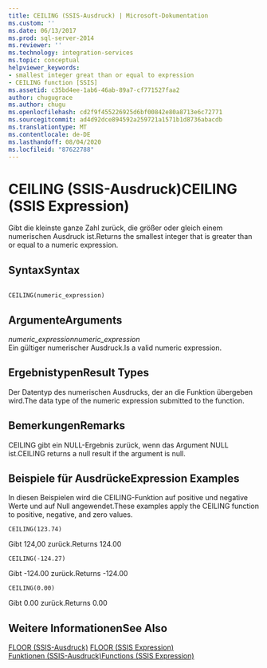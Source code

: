 ```yaml
---
title: CEILING (SSIS-Ausdruck) | Microsoft-Dokumentation
ms.custom: ''
ms.date: 06/13/2017
ms.prod: sql-server-2014
ms.reviewer: ''
ms.technology: integration-services
ms.topic: conceptual
helpviewer_keywords:
- smallest integer great than or equal to expression
- CEILING function [SSIS]
ms.assetid: c35bd4ee-1ab6-46ab-89a7-cf771527faa2
author: chugugrace
ms.author: chugu
ms.openlocfilehash: cd2f9f455226925d6bf00842e80a8713e6c72771
ms.sourcegitcommit: ad4d92dce894592a259721a1571b1d8736abacdb
ms.translationtype: MT
ms.contentlocale: de-DE
ms.lasthandoff: 08/04/2020
ms.locfileid: "87622788"
---
```

# <a name="ceiling-ssis-expression"></a><span data-ttu-id="c5a19-102">CEILING (SSIS-Ausdruck)</span><span class="sxs-lookup"><span data-stu-id="c5a19-102">CEILING (SSIS Expression)</span></span>
  <span data-ttu-id="c5a19-103">Gibt die kleinste ganze Zahl zurück, die größer oder gleich einem numerischen Ausdruck ist.</span><span class="sxs-lookup"><span data-stu-id="c5a19-103">Returns the smallest integer that is greater than or equal to a numeric expression.</span></span>  
  
## <a name="syntax"></a><span data-ttu-id="c5a19-104">Syntax</span><span class="sxs-lookup"><span data-stu-id="c5a19-104">Syntax</span></span>  
  
```  
  
CEILING(numeric_expression)  
```  
  
## <a name="arguments"></a><span data-ttu-id="c5a19-105">Argumente</span><span class="sxs-lookup"><span data-stu-id="c5a19-105">Arguments</span></span>  
 <span data-ttu-id="c5a19-106">*numeric_expression*</span><span class="sxs-lookup"><span data-stu-id="c5a19-106">*numeric_expression*</span></span>  
 <span data-ttu-id="c5a19-107">Ein gültiger numerischer Ausdruck.</span><span class="sxs-lookup"><span data-stu-id="c5a19-107">Is a valid numeric expression.</span></span>  
  
## <a name="result-types"></a><span data-ttu-id="c5a19-108">Ergebnistypen</span><span class="sxs-lookup"><span data-stu-id="c5a19-108">Result Types</span></span>  
 <span data-ttu-id="c5a19-109">Der Datentyp des numerischen Ausdrucks, der an die Funktion übergeben wird.</span><span class="sxs-lookup"><span data-stu-id="c5a19-109">The data type of the numeric expression submitted to the function.</span></span>  
  
## <a name="remarks"></a><span data-ttu-id="c5a19-110">Bemerkungen</span><span class="sxs-lookup"><span data-stu-id="c5a19-110">Remarks</span></span>  
 <span data-ttu-id="c5a19-111">CEILING gibt ein NULL-Ergebnis zurück, wenn das Argument NULL ist.</span><span class="sxs-lookup"><span data-stu-id="c5a19-111">CEILING returns a null result if the argument is null.</span></span>  
  
## <a name="expression-examples"></a><span data-ttu-id="c5a19-112">Beispiele für Ausdrücke</span><span class="sxs-lookup"><span data-stu-id="c5a19-112">Expression Examples</span></span>  
 <span data-ttu-id="c5a19-113">In diesen Beispielen wird die CEILING-Funktion auf positive und negative Werte und auf Null angewendet.</span><span class="sxs-lookup"><span data-stu-id="c5a19-113">These examples apply the CEILING function to positive, negative, and zero values.</span></span>  
  
```  
CEILING(123.74)  
```  
  
 <span data-ttu-id="c5a19-114">Gibt 124,00 zurück.</span><span class="sxs-lookup"><span data-stu-id="c5a19-114">Returns 124.00</span></span>  
  
```  
CEILING(-124.27)  
```  
  
 <span data-ttu-id="c5a19-115">Gibt -124.00 zurück.</span><span class="sxs-lookup"><span data-stu-id="c5a19-115">Returns -124.00</span></span>  
  
```  
CEILING(0.00)  
```  
  
 <span data-ttu-id="c5a19-116">Gibt 0.00 zurück.</span><span class="sxs-lookup"><span data-stu-id="c5a19-116">Returns 0.00</span></span>  
  
## <a name="see-also"></a><span data-ttu-id="c5a19-117">Weitere Informationen</span><span class="sxs-lookup"><span data-stu-id="c5a19-117">See Also</span></span>  
 <span data-ttu-id="c5a19-118">[FLOOR &#40;SSIS-Ausdruck&#41;](floor-ssis-expression.md) </span><span class="sxs-lookup"><span data-stu-id="c5a19-118">[FLOOR &#40;SSIS Expression&#41;](floor-ssis-expression.md) </span></span>  
 [<span data-ttu-id="c5a19-119">Funktionen &#40;SSIS-Ausdruck&#41;</span><span class="sxs-lookup"><span data-stu-id="c5a19-119">Functions &#40;SSIS Expression&#41;</span></span>](functions-ssis-expression.md)  
  
  
